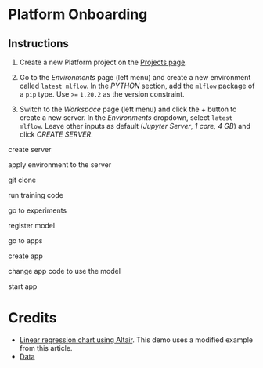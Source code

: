 # Platform Onboarding

## Instructions

1. Create a new Platform project on the [Projects page](https://datascience.my.faculty.ai/home).

1. Go to the _Environments_ page (left menu) and create a new environment called `latest mlflow`. 
   In the _PYTHON_ section, add the `mlflow` package of a `pip` type. Use `>=` `1.20.2` as the
   version constraint.
   
1. Switch to the _Workspace_ page (left menu) and click the _+_ button to create a new server.
   In the _Environments_ dropdown, select `latest mlflow`. Leave other inputs as default
   (_Jupyter Server_, _1 core, 4 GB_) and click _CREATE SERVER_.

create server

apply environment to the server

git clone

run training code

go to experiments

register model

go to apps

create app

change app code to use the model

start app

# Credits

- [Linear regression chart using Altair]( https://altair-viz.github.io/user_guide/transform/regression.html). This demo
  uses a modified example from this article.
- [Data](https://github.com/Kaushik-Varma/linear_regression_model_python/blob/main/Company_data.csv)
